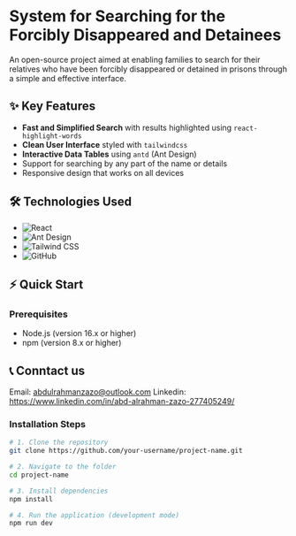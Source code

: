 # System for Searching for the Forcibly Disappeared and Detainees
An open-source project aimed at enabling families to search for their relatives who have been forcibly disappeared or detained in prisons through a simple and effective interface.

## ✨ Key Features

- **Fast and Simplified Search** with results highlighted using `react-highlight-words`
- **Clean User Interface** styled with `tailwindcss`
- **Interactive Data Tables** using `antd` (Ant Design)
- Support for searching by any part of the name or details
- Responsive design that works on all devices

## 🛠️ Technologies Used

- ![React](https://img.shields.io/badge/-React-61DAFB?logo=react&logoColor=black)
- ![Ant Design](https://img.shields.io/badge/-Ant%20Design-0170FE?logo=ant-design&logoColor=white)
- ![Tailwind CSS](https://img.shields.io/badge/-Tailwind%20CSS-06B6D4?logo=tailwind-css&logoColor=white)
- ![GitHub](https://img.shields.io/badge/-GitHub-181717?logo=github)

## ⚡ Quick Start

### Prerequisites
- Node.js (version 16.x or higher)
- npm (version 8.x or higher)

## 📞 Conntact us
Email: abdulrahmanzazo@outlook.com
Linkedin: https://www.linkedin.com/in/abd-alrahman-zazo-277405249/

### Installation Steps
```bash
# 1. Clone the repository
git clone https://github.com/your-username/project-name.git

# 2. Navigate to the folder
cd project-name

# 3. Install dependencies
npm install

# 4. Run the application (development mode)
npm run dev

